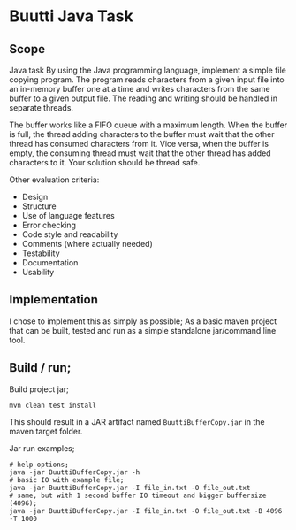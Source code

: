# Buutti Java Task

## Scope

Java task
By using the Java programming language, implement a simple file copying program.
The program reads characters from a given input file into an in-memory buffer one at a time and writes characters from the same buffer to a given output file. The reading and writing should be handled in separate threads.

The buffer works like a FIFO queue with a maximum length. When the buffer is full, the thread adding characters to the buffer must wait that the other thread has consumed characters from it.
Vice versa, when the buffer is empty, the consuming thread must wait that the other thread has added characters to it.
Your solution should be thread safe.

Other evaluation criteria:
- Design
- Structure
- Use of language features
- Error checking
- Code style and readability
- Comments (where actually needed)
- Testability
- Documentation
- Usability

## Implementation

I chose to implement this as simply as possible; As a basic maven project that can be built, tested and run as a simple standalone jar/command line tool.

## Build / run;

Build project jar;

```mvn clean test install```

This should result in a JAR artifact named `BuuttiBufferCopy.jar` in the maven target folder.

Jar run examples;
```
# help options;
java -jar BuuttiBufferCopy.jar -h
# basic IO with example file;
java -jar BuuttiBufferCopy.jar -I file_in.txt -O file_out.txt
# same, but with 1 second buffer IO timeout and bigger buffersize (4096);
java -jar BuuttiBufferCopy.jar -I file_in.txt -O file_out.txt -B 4096 -T 1000
```